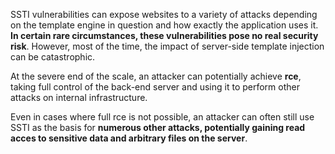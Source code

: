 SSTI vulnerabilities can expose websites to a variety of attacks depending on the template engine in question and how exactly the application uses it. **In certain rare circumstances, these vulnerabilities pose no real security risk**. However, most of the time, the impact of server-side template injection can be catastrophic.

At the severe end of the scale, an attacker can potentially achieve **rce**, taking full control of the back-end server and using it to perform other attacks on internal infrastructure.

Even in cases where full rce is not possible, an attacker can often still use SSTI as the basis for **numerous other attacks, potentially gaining read acces to sensitive data and arbitrary files on the server**.